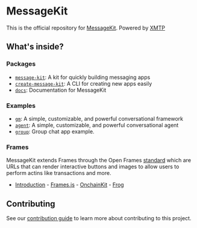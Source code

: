 # MessageKit

This is the official repository for [MessageKit](https://messagekit.ephemerahq.com/). Powered by [XMTP](http://xmtp.org)

## What's inside?

### Packages

- [`message-kit`](/packages/message-kit): A kit for quickly building messaging apps
- [`create-message-kit`](/packages/create-message-kit): A CLI for creating new apps easily
- [`docs`](/packages/docs): Documentation for MessageKit

### Examples

- [`gm`](/examples/gm): A simple, customizable, and powerful conversational framework
- [`agent`](/examples/agent): A simple, customizable, and powerful conversational agent
- [`group`](/examples/group): Group chat app example.

### Frames

MessageKit extends Frames through the Open Frames [standard](https://www.openframes.xyz) which are URLs that can render interactive buttons and images to allow users to perform actins like transactions and more.

- [Introduction](/packages/docs/pages/frames/index.mdx) - [Frames.js](/packages/docs/pages/frames/frameworks/Framesjs.mdx) - [OnchainKit](/packages/docs/pages/frames/frameworks/OnchainKit.mdx) - [Frog](/packages/docs/pages/frames/frameworks/Frog.mdx)

## Contributing

See our [contribution guide](./CONTRIBUTING.md) to learn more about contributing to this project.
